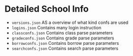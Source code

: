 # Detailed School Info

- `versions.json`
    AS a overview of what kind confs are used
- `logins.json`
    Contains many login instruction
- `classconfs.json`
    Contains class parse parameters
- `gradeconfs.json`
    Contains grade parse parameters
- `borrowconfs.json`
    Contains borrow parse parameters
- `searchconfs.json`
    Contains search parse parameters